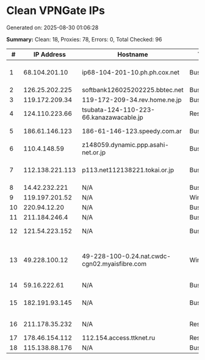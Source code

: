 # Clean VPNGate IPs
Generated on: 2025-08-30 01:06:28

**Summary:** Clean: 18, Proxies: 78, Errors: 0, Total Checked: 96

| # | IP Address | Hostname | Type | Country | Provider |
|---|------------|----------|------|---------|----------|
| 1 | 68.104.201.10 | ip68-104-201-10.ph.ph.cox.net | Business | US | Cox Communications Inc. |
| 2 | 126.25.202.225 | softbank126025202225.bbtec.net | Business | JP | SoftBank Corp. |
| 3 | 119.172.209.34 | 119-172-209-34.rev.home.ne.jp | Business | JP | JCOM Co., Ltd. |
| 4 | 124.110.223.66 | tsubata-124-110-223-66.kanazawacable.jp | Residential | JP | NSK Co.,Ltd. |
| 5 | 186.61.146.123 | 186-61-146-123.speedy.com.ar | Business | AR | Telefonica de Argentina |
| 6 | 110.4.148.59 | z148059.dynamic.ppp.asahi-net.or.jp | Business | JP | Asahi Net |
| 7 | 112.138.221.113 | p113.net112138221.tokai.or.jp | Business | JP | TOKAI Communications Corporation |
| 8 | 14.42.232.221 | N/A | Business | KR | Korea Telecom |
| 9 | 119.197.201.52 | N/A | Wireless | KR | Korea Telecom |
| 10 | 220.94.12.20 | N/A | Business | KR | Korea Telecom |
| 11 | 211.184.246.4 | N/A | Business | KR | Korea Telecom |
| 12 | 121.54.223.152 | N/A | Business | KR | LG HelloVision Corp. |
| 13 | 49.228.100.12 | 49-228-100-0.24.nat.cwdc-cgn02.myaisfibre.com | Wireless | TH | ADVANCED WIRELESS NETWORK COMPANY LIMITED |
| 14 | 59.16.222.61 | N/A | Business | KR | Korea Telecom |
| 15 | 182.191.93.145 | N/A | Business | PK | Pakistan Telecommuication company limited |
| 16 | 211.178.35.232 | N/A | Residential | KR | SK Broadband Co Ltd |
| 17 | 178.46.154.112 | 112.154.access.ttknet.ru | Residential | RU | PJSC Rostelecom |
| 18 | 115.138.88.176 | N/A | Business | KR | LG POWERCOMM |

